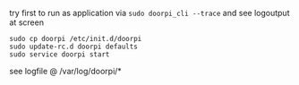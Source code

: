 
try first to run as application via `sudo doorpi_cli --trace` and see logoutput at screen

```
sudo cp doorpi /etc/init.d/doorpi
sudo update-rc.d doorpi defaults
sudo service doorpi start
```

see logfile @ /var/log/doorpi/*
